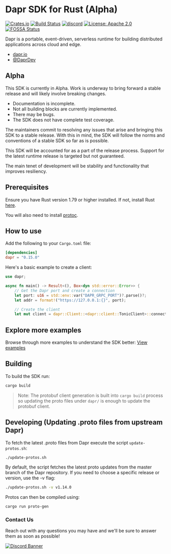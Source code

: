 # Dapr SDK for Rust (Alpha)

[![Crates.io][crates-badge]][crates-url]
[![Build Status][actions-badge]][actions-url]
[![discord][discord-badge]][discord-url]
[![License: Apache 2.0][apache-badge]][apache-url]
[![FOSSA Status][fossa-badge]][fossa-url]

[crates-badge]: https://img.shields.io/crates/v/dapr.svg
[crates-url]: https://crates.io/crates/dapr
[apache-badge]: https://img.shields.io/badge/License-Apache_2.0-blue.svg
[apache-url]: https://github.com/dapr/rust-sdk/blob/master/LICENSE
[actions-badge]: https://github.com/dapr/rust-sdk/workflows/dapr-rust-sdk/badge.svg
[actions-url]: https://github.com/dapr/rust-sdk/actions?query=workflow%3Adapr-rust-sdk+branch%3Amain
[fossa-badge]: https://app.fossa.com/api/projects/custom%2B162%2Fgithub.com%2Fdapr%2Frust-sdk.svg?type=shield
[fossa-url]: https://app.fossa.com/projects/custom%2B162%2Fgithub.com%2Fdapr%2Frust-sdk?ref=badge_shield
[discord-badge]: https://img.shields.io/discord/778680217417809931
[discord-url]: https://discord.com/channels/778680217417809931/778680217417809934

Dapr is a portable, event-driven, serverless runtime for building distributed applications across cloud and edge.

- [dapr.io](https://dapr.io)
- [@DaprDev](https://twitter.com/DaprDev)

## Alpha

This SDK is currently in Alpha. Work is underway to bring forward a stable
release and will likely involve breaking changes.
- Documentation is incomplete.
- Not all building blocks are currently implemented.
- There may be bugs.
- The SDK does not have complete test coverage.

The maintainers commit to resolving any issues that arise and bringing this SDK
to a stable release. With this in mind, the SDK will follow the norms and
conventions of a stable SDK so far as is possible.

This SDK will be accounted for as a part of the release process. Support for 
the latest runtime release is targeted but not guaranteed.

The main tenet of development will be stability and functionality that improves
resiliency.

## Prerequisites

Ensure you have Rust version 1.79 or higher installed. If not, install Rust [here](https://www.rust-lang.org/tools/install).

You will also need to install [protoc](https://github.com/protocolbuffers/protobuf#protobuf-compiler-installation).

## How to use

Add the following to your `Cargo.toml` file:

```toml
[dependencies]
dapr = "0.15.0"
```

Here's a basic example to create a client:

```rust
use dapr;

async fn main() -> Result<(), Box<dyn std::error::Error>> {
    // Get the Dapr port and create a connection
    let port: u16 = std::env::var("DAPR_GRPC_PORT")?.parse()?;
    let addr = format!("https://127.0.0.1:{}", port);

    // Create the client
    let mut client = dapr::Client::<dapr::client::TonicClient>::connect(addr).await?;
```

## Explore more examples

Browse through more examples to understand the SDK better: [View examples](./examples)

## Building

To build the SDK run:

```bash
cargo build
```

>Note: The protobuf client generation is built into `cargo build` process so updating the proto files under `dapr/` is enough to update the protobuf client.

## Developing (Updating .proto files from upstream Dapr)

To fetch the latest .proto files from Dapr execute the script `update-protos.sh`:

```bash
./update-protos.sh
```

By default, the script fetches the latest proto updates from the master branch of the Dapr repository. If you need to choose a specific release or version, use the -v flag:

```bash
./update-protos.sh -v v1.14.0
```

Protos can then be compiled using:

```bash
cargo run proto-gen
```

### Contact Us
Reach out with any questions you may have and we'll be sure to answer them as
soon as possible!

[![Discord Banner](https://discord.com/api/guilds/778680217417809931/widget.png?style=banner2)](https://aka.ms/dapr-discord)
